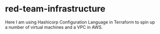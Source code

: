 # red-team-infrastructure

Here I am using Hashicorp Configuration Language in Terraform to spin up a number of virtual machines and a VPC in AWS.
